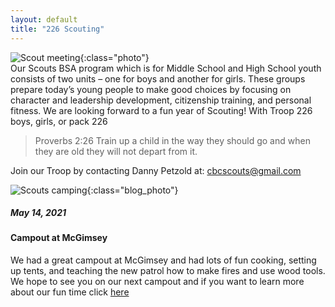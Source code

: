 ```yaml
---
layout: default
title: "226 Scouting"
---
```


![Scout meeting](https://cbc-scouts-226.s3.amazonaws.com/main_meeting.jpeg){:class="photo"} <br>
Our Scouts BSA program which is for Middle School and High School youth consists of two units – one for boys and another for girls. These groups prepare today’s young people to make good choices by focusing on character and leadership development, citizenship training, and personal fitness. We are looking forward to a fun year of Scouting! With Troop 226 boys, girls, or pack 226

> Proverbs 2:26 Train up a child in the way they should go and when they are old they will not depart from it.

Join our Troop by contacting Danny Petzold at: <cbcscouts@gmail.com>

![Scouts camping](https://cbc-scouts-226.s3.amazonaws.com/mcgimsey.jpeg){:class="blog_photo"}
#####  May 14, 2021 <br>
#### Campout at McGimsey
We had a great campout at McGimsey and had lots of fun cooking, setting up tents, and teaching the new patrol how to make fires and use wood tools. We hope to see you on our next campout and if you want to learn more about our fun time click [here](blog_1.html)
